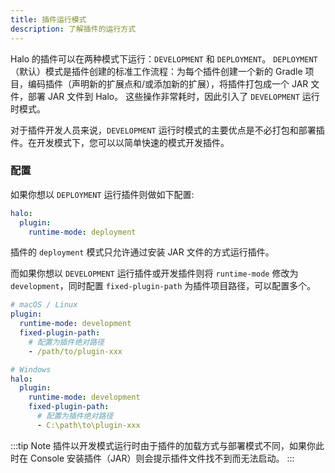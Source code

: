 ```yaml
---
title: 插件运行模式
description: 了解插件的运行方式
---
```

Halo 的插件可以在两种模式下运行：`DEVELOPMENT` 和 `DEPLOYMENT`。
`DEPLOYMENT`（默认）模式是插件创建的标准工作流程：为每个插件创建一个新的 Gradle 项目，编码插件（声明新的扩展点和/或添加新的扩展），将插件打包成一个 JAR 文件，部署 JAR 文件到 Halo。
这些操作非常耗时，因此引入了 `DEVELOPMENT` 运行时模式。

对于插件开发人员来说，`DEVELOPMENT` 运行时模式的主要优点是不必打包和部署插件。在开发模式下，您可以以简单快速的模式开发插件。

### 配置

如果你想以 `DEPLOYMENT` 运行插件则做如下配置:

```yaml
halo:
  plugin:
    runtime-mode: deployment
```

插件的 `deployment` 模式只允许通过安装 JAR 文件的方式运行插件。

而如果你想以 `DEVELOPMENT` 运行插件或开发插件则将 `runtime-mode` 修改为 `development`，同时配置 `fixed-plugin-path` 为插件项目路径，可以配置多个。

```yaml
# macOS / Linux
plugin:
  runtime-mode: development
  fixed-plugin-path:
    # 配置为插件绝对路径
    - /path/to/plugin-xxx

# Windows
halo:
  plugin:
    runtime-mode: development
    fixed-plugin-path:
      # 配置为插件绝对路径
      - C:\path\to\plugin-xxx

```

:::tip Note
插件以开发模式运行时由于插件的加载方式与部署模式不同，如果你此时在 Console 安装插件（JAR）则会提示插件文件找不到而无法启动。
:::
